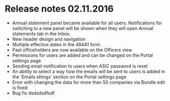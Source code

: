 # Release notes 02.11.2016
* Annual statement panel became available for all users. Notifications for switching to a new panel will be shown when they will open Annual statements tab in the Inbox.
* New header design and navigation
* Multiple effective dates in the 484A1 form
* Past officeholders are now available on the Officers view
* Permissions for users are added and can be changed on the Portal settings page
* Sending email notification to users when ASIC password is reset
* An ability to select a way how the emails will be sent to users is added in the 'Emails sttings' section on the Portal settings page 
* Error with changing the data for more than 50 companies via Bundle edit is fixed
* Bug fix
dsdsdsdfsdf
